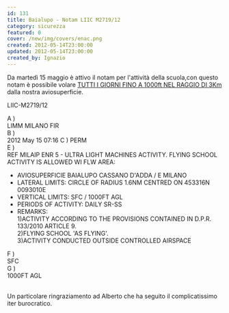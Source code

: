```yaml
---
id: 131
title: Baialupo - Notam LIIC M2719/12
category: sicurezza
featured: 0
cover: /new/img/covers/enac.png
created: 2012-05-14T23:00:00
updated: 2012-05-14T23:00:00
created_by: Ignazio
---
```


Da martedì 15 maggio è attivo il notam per l'attività della scuola,con questo notam è possibile volare <u>TUTTI I GIORNI FINO A 1000ft NEL RAGGIO DI 3Km</u> dalla nostra aviosuperficie.

LIIC-M2719/12

<div class="grid grid-cols-[auto,1fr]">
<div class="mr-2    ">A )</div>
<div>LIMM MILANO FIR</div>
<div class="mr-2    ">B )</div>
<div>2012 May 15 07:16 <span class="pl-4">C )</span> PERM</div>
<div class="mr-2    ">E )</div>
<div>
REF MILAIP ENR 5 - ULTRA LIGHT MACHINES ACTIVITY.
   FLYING SCHOOL ACTIVITY IS ALLOWED WI FLW AREA:

- AVIOSUPERFICIE BAIALUPO CASSANO D'ADDA / E MILANO
- LATERAL LIMITS: CIRCLE OF RADIUS 1.6NM CENTRED ON 453316N 0093010E
- VERTICAL LIMITS: SFC / 1000FT AGL
- PERIODS OF ACTIVITY: DAILY SR-SS
- REMARKS:<br>
<span class="pr-2">1)</span>ACTIVITY ACCORDING TO THE PROVISIONS CONTAINED IN D.P.R. 133/2010 ARTICLE 9.<br>
<span class="pr-2">2)</span>FLYING SCHOOL 'AS FLYING'.<br>
<span class="pr-2">3)</span>ACTIVITY CONDUCTED OUTSIDE CONTROLLED AIRSPACE
</div>
<div class="mr-2    ">F )</div>
<div>SFC</div>
<div class="mr-2    ">G )</div>
<div>1000FT AGL</div>
</div>
<br>

Un particolare ringraziamento ad Alberto che ha seguito il complicatissimo iter burocratico.
